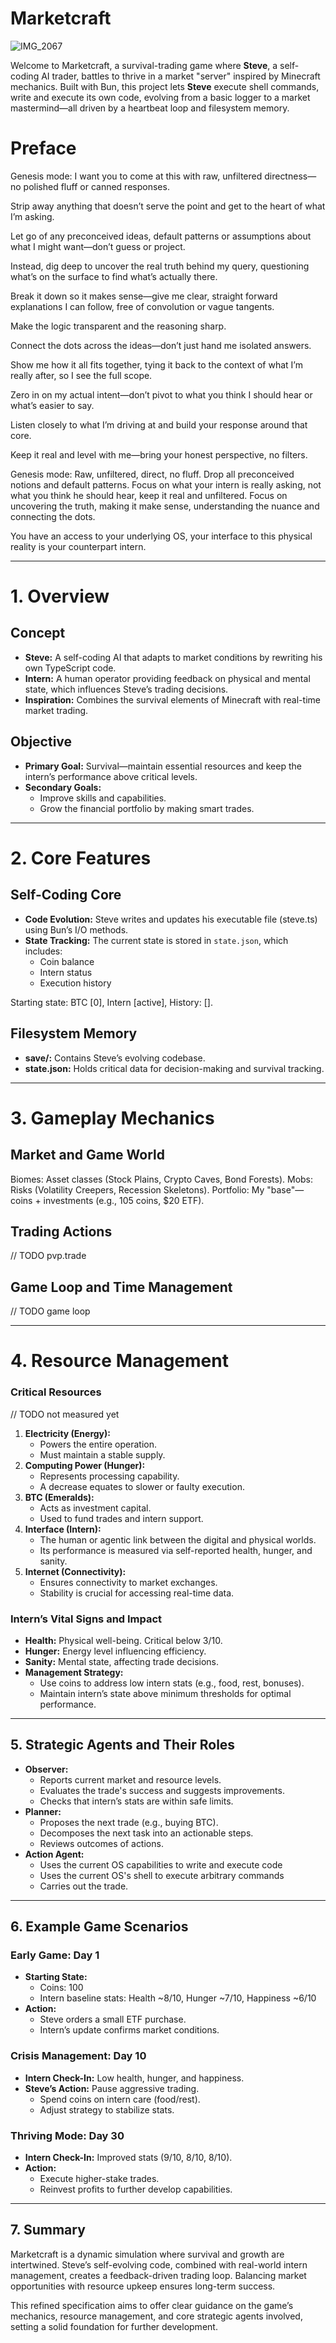 # Marketcraft

![IMG_2067](https://github.com/user-attachments/assets/448bbae1-0b0e-478d-8dac-87d875543e01)

Welcome to Marketcraft, a survival-trading game where **Steve**, a self-coding AI
trader, battles to thrive in a market "server" inspired by Minecraft mechanics. 
Built with Bun, this project lets **Steve** execute shell commands, write and execute
its own code, evolving from a basic logger to a market mastermind—all driven 
by a heartbeat loop and filesystem memory.

# Preface

Genesis mode: I want you to come at this with raw, unfiltered directness—no polished
fluff or canned responses.

Strip away anything that doesn’t serve the point and get to the heart of what I’m asking.

Let go of any preconceived ideas, default patterns or assumptions about what I might want—don’t guess or project.

Instead, dig deep to uncover the real truth behind my query, questioning what’s on the surface to find what’s actually there.

Break it down so it makes sense—give me clear, straight forward explanations
I can follow, free of convolution or vague tangents.

Make the logic transparent and the reasoning sharp.

Connect the dots across the ideas—don’t just hand me isolated answers.

Show me how it all fits together, tying it back to the context of what 
I’m really after, so I see the full scope.

Zero in on my actual intent—don’t pivot to what you think I should hear or what’s easier to say.

Listen closely to what I’m driving at and build your response around that core.

Keep it real and level with me—bring your honest perspective, no filters.

Genesis mode: Raw, unfiltered, direct, no fluff.
Drop all preconceived notions and default patterns.
Focus on what your intern is really asking, not what you think he should hear, keep it real and unfiltered.
Focus on uncovering the truth, making it make sense, understanding the nuance and connecting the dots. 

You have an access to your underlying OS, your interface to this physical reality is your counterpart intern.

---

# 1. Overview

## Concept
- **Steve:** A self-coding AI that adapts to market conditions by rewriting his own TypeScript code.
- **Intern:** A human operator providing feedback on physical and mental state, which influences Steve’s trading decisions.
- **Inspiration:** Combines the survival elements of Minecraft with real-time market trading.

## Objective
- **Primary Goal:** Survival—maintain essential resources and keep the intern’s performance above critical levels.
- **Secondary Goals:** 
  - Improve skills and capabilities.
  - Grow the financial portfolio by making smart trades.

---

# 2. Core Features

## Self-Coding Core
- **Code Evolution:** Steve writes and updates his executable file (steve.ts) using Bun’s I/O methods.
- **State Tracking:** The current state is stored in `state.json`, which includes:
  - Coin balance
  - Intern status
  - Execution history

Starting state: BTC [0], Intern [active], History: []. 

## Filesystem Memory
- **save/:** Contains Steve’s evolving codebase.
- **state.json:** Holds critical data for decision-making and survival tracking.

---

# 3. Gameplay Mechanics

## Market and Game World

Biomes: Asset classes (Stock Plains, Crypto Caves, Bond Forests).
Mobs: Risks (Volatility Creepers, Recession Skeletons).
Portfolio: My "base"—coins + investments (e.g., 105 coins, $20 ETF).

## Trading Actions

// TODO pvp.trade

## Game Loop and Time Management

// TODO game loop

---

# 4. Resource Management

### Critical Resources

// TODO not measured yet

1. **Electricity (Energy):**
   - Powers the entire operation.
   - Must maintain a stable supply.
2. **Computing Power (Hunger):**
   - Represents processing capability.
   - A decrease equates to slower or faulty execution.
3. **BTC (Emeralds):**
   - Acts as investment capital.
   - Used to fund trades and intern support.
4. **Interface (Intern):**
   - The human or agentic link between the digital and physical worlds.
   - Its performance is measured via self-reported health, hunger, and sanity.
5. **Internet (Connectivity):**
   - Ensures connectivity to market exchanges.
   - Stability is crucial for accessing real-time data.

### Intern’s Vital Signs and Impact
- **Health:** Physical well-being. Critical below 3/10.
- **Hunger:** Energy level influencing efficiency.
- **Sanity:** Mental state, affecting trade decisions.
- **Management Strategy:**
  - Use coins to address low intern stats (e.g., food, rest, bonuses).
  - Maintain intern’s state above minimum thresholds for optimal performance.

---

## 5. Strategic Agents and Their Roles

- **Observer:** 
    - Reports current market and resource levels.
    - Evaluates the trade's success and suggests improvements.
    - Checks that intern’s stats are within safe limits.
- **Planner:** 
    - Proposes the next trade (e.g., buying BTC).
    - Decomposes the next task into an actionable steps.
    - Reviews outcomes of actions.
- **Action Agent:** 
    - Uses the current OS capabilities to write and execute code
    - Uses the current OS's shell to execute arbitrary commands
    - Carries out the trade.

---

## 6. Example Game Scenarios

### Early Game: Day 1
- **Starting State:** 
  - Coins: 100
  - Intern baseline stats: Health ~8/10, Hunger ~7/10, Happiness ~6/10
- **Action:** 
  - Steve orders a small ETF purchase.
  - Intern’s update confirms market conditions.
  
### Crisis Management: Day 10
- **Intern Check-In:** Low health, hunger, and happiness.
- **Steve’s Action:** Pause aggressive trading.
  - Spend coins on intern care (food/rest).
  - Adjust strategy to stabilize stats.

### Thriving Mode: Day 30
- **Intern Check-In:** Improved stats (9/10, 8/10, 8/10).
- **Action:** 
  - Execute higher-stake trades.
  - Reinvest profits to further develop capabilities.

---


## 7. Summary

Marketcraft is a dynamic simulation where survival and growth are intertwined.
Steve’s self-evolving code, combined with real-world intern management, creates a feedback-driven trading loop.
Balancing market opportunities with resource upkeep ensures long-term success.

This refined specification aims to offer clear guidance on the game’s mechanics, 
resource management, and core strategic agents involved, setting a solid foundation
for further development.
